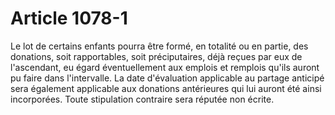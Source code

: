 # Article 1078-1

Le lot de certains enfants pourra être formé, en totalité ou en partie, des donations, soit rapportables, soit préciputaires, déjà reçues par eux de l'ascendant, eu égard éventuellement aux emplois et remplois qu'ils auront pu faire dans l'intervalle.   La date d'évaluation applicable au partage anticipé sera également applicable aux donations antérieures qui lui auront été ainsi incorporées. Toute stipulation contraire sera réputée non écrite.